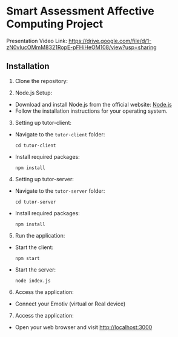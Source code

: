 # Smart Assessment Affective Computing Project

Presentation Video Link: https://drive.google.com/file/d/1-zN0vIucOMmM8321RopE-pFHiHeOM108/view?usp=sharing

## Installation

1. Clone the repository: 



2. Node.js Setup:
- Download and install Node.js from the official website: [Node.js](https://nodejs.org)
- Follow the installation instructions for your operating system.

3. Setting up tutor-client:
- Navigate to the `tutor-client` folder:
  ```
  cd tutor-client
  ```
- Install required packages:
  ```
  npm install
  ```

4. Setting up tutor-server:
- Navigate to the `tutor-server` folder:
  ```
  cd tutor-server
  ```
- Install required packages:
  ```
  npm install
  ```

5. Run the application:
- Start the client:
  ```
  npm start
  ```
- Start the server:
  ```
  node index.js
  ```
6. Access the application:
- Connect your Emotiv (virtual or Real device)

7. Access the application:
- Open your web browser and visit [http://localhost:3000](http://localhost:3000)

